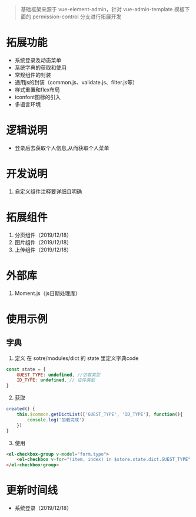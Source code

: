 > 基础框架来源于 vue-element-admin，针对 vue-admin-template 模板下面的 permission-control 分支进行拓展开发

# 拓展功能
* 系统登录及动态菜单
* 系统字典的获取和使用
* 常规组件的封装
* 通用js的封装（common.js、validate.js、filter.js等）
* 样式重置和flex布局
* iconfont图标的引入
* 多语言环境

# 逻辑说明
* 登录后去获取个人信息,从而获取个人菜单

# 开发说明
1. 自定义组件注释要详细且明确

# 拓展组件
1. 分页组件（2019/12/18）
2. 图片组件（2019/12/18）
3. 上传组件（2019/12/18）

# 外部库
1. Moment.js（js日期处理库）


# 使用示例
## 字典
1. 定义
在 sotre/modules/dict 的 state 里定义字典code
```js
const state = {
    GUEST_TYPE: undefined, //访客类型
    ID_TYPE: undefined, // 证件类型
}
```

2. 获取
```js
created() {
    this.$common.getDictList(['GUEST_TYPE', 'ID_TYPE'], function(){
        console.log('加载完成')
    })
}
```

3. 使用
```html
<el-checkbox-group v-model="form.type">
    <el-checkbox v-for="(item, index) in $store.state.dict.GUEST_TYPE" :key="index" :label="item.label" name="type" />
</el-checkbox-group>
```


# 更新时间线
* 系统登录（2019/12/18）